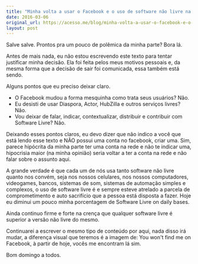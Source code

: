 ```yaml
---
title: "Minha volta a usar o Facebook e o uso de software não livre na minha vida."
date: 2016-03-06
original_url: https://acesso.me/blog/minha-volta-a-usar-o-facebook-e-o-uso-de-software-nao-livre-na-minha-vida/
layout: post
---
```


Salve salve. Prontos pra um pouco de polêmica da minha parte? Bora lá.

Antes de mais nada, eu não estou escrevendo este texto para tentar justificar minha decisão. Ela foi feita pelos meus motivos pessoais e, da mesma forma que a decisão de sair foi comunicada, essa também está sendo.

Alguns pontos que eu preciso deixar claro.

* O Facebook mudou a forma mesquinha como trata seus usuários? Não.
* Eu desisti de usar Diaspora, Actor, HubZilla e outros serviços livres? Não.
* Vou deixar de falar, indicar, contextualizar, distribuir e contribuir com Software Livre? Não.

Deixando esses pontos claros, eu devo dizer que não indico a você que está lendo esse texto e NÃO possui uma conta no facebook, criar uma. Sim, parece hipócrita da minha parte ter uma conta na rede e não te indicar uma, hipocrisia maior (na minha opinião) seria voltar a ter a conta na rede e não falar sobre o assunto aqui.

A grande verdade é que cada um de nós usa tanto software não livre quanto nos convém, seja nos nossos celulares, nos nossos computadores, videogames, bancos, sistemas de som, sistemas de automação simples e complexos, o uso de software livre é e sempre esteve atrelado a parcela de comprometimento e auto sacrifício que a pessoa está disposta a fazer. Hoje eu diminui um pouco minha porcentagem de Software Livre on daily bases.

Ainda continuo firme e forte na crença que qualquer software livre é superior a versão não livre do mesmo.

Continuarei a escrever o mesmo tipo de conteúdo por aqui, nada disso irá mudar, a diferença visual que teremos é a imagem de: You won't find me on Facebook, à partir de hoje, vocês me encontram lá sim.

Bom domingo a todos.